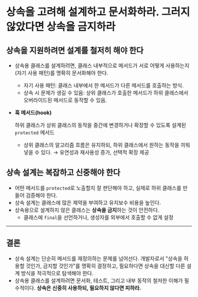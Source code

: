 # 상속을 고려해 설계하고 문서화하라. 그러지 않았다면 상속을 금지하라

## **상속을 지원하려면 설계를 철저히 해야 한다**

- 상속용 클래스를 설계하려면, 클래스 내부적으로 메서드가 서로 어떻게 사용하는지(자기 사용 패턴)를 명확히 문서화해야 한다.
    - 자기 사용 패턴: 클래스 내부에서 한 메서드가 다른 메서드를 호출하는 방식.
    - 상속 시 문제가 생길 수 있음: 상위 클래스가 호출한 메서드가 하위 클래스에서 오버라이드된 메서드로 동작할 수 있음.
- **훅 메서드(hook)**

  하위 클래스가 상위 클래스의 동작을 중간에 변경하거나 확장할 수 있도록 설계된 `protected` 메서드

    - 상위 클래스의 알고리즘 흐름은 유지하되, 하위 클래스에서 원하는 동작을 끼워 넣을 수 있다. → 유연성과 재사용성 증가, 선택적 확장 제공

## **상속 설계는 복잡하고 신중해야 한다**

- 어떤 메서드를 `protected`로 노출할지 잘 판단해야 하고, 실제로 하위 클래스를 만들어 검증해야 한다.
- 상속 설계는 클래스에 많은 제약을 부여하고 유지보수 비용을 높인다.
- 상속용으로 설계하지 않은 클래스는 **상속을 금지**하는 것이 안전하다.
    - 클래스에 `final`을 선언하거나, 생성자를 외부에서 호출할 수 없게 설정

---

## 결론

- 상속 설계는 단순히 메서드를 재정의하는 문제를 넘어선다. 개발자로서 "상속을 허용할 것인가, 금지할 것인가"를 명확히 결정하고, 필요하다면 상속을 대신할 다른 설계 방식을 적극적으로 탐색해야 한다.
- 상속용 클래스를 설계하려면 문서화, 테스트, 그리고 내부 동작의 철저한 이해가 필수적이다. **상속은 신중히 사용하되, 필요하지 않다면 피하라.**